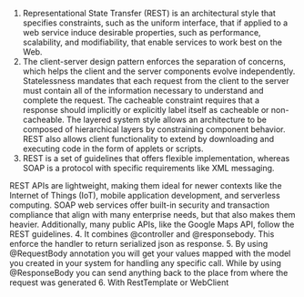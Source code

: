 1. Representational State Transfer (REST) is an architectural style that specifies constraints, such as the uniform interface, that if applied to a web service induce desirable properties, such as performance, scalability, and modifiability, that enable services to work best on the Web.
2. The client-server design pattern enforces the separation of concerns, which helps the client and the server components evolve independently. 
Statelessness mandates that each request from the client to the server must contain all of the information necessary to understand and complete the request.
The cacheable constraint requires that a response should implicitly or explicitly label itself as cacheable or non-cacheable.
The layered system style allows an architecture to be composed of hierarchical layers by constraining component behavior.
REST also allows client functionality to extend by downloading and executing code in the form of applets or scripts.
3. REST is a set of guidelines that offers flexible implementation, whereas SOAP is a protocol with specific requirements like XML messaging.

REST APIs are lightweight, making them ideal for newer contexts like the Internet of Things (IoT), mobile application development, and serverless computing. SOAP web services offer built-in security and transaction compliance that align with many enterprise needs, but that also makes them heavier. Additionally, many public APIs, like the Google Maps API, follow the REST guidelines.
4. It combines @controller and @responsebody. This enforce the handler to return serialized json as response.
5. By using @RequestBody annotation you will get your values mapped with the model you created in your system for handling any specific call. While by using @ResponseBody you can send anything back to the place from where the request was generated
6. With RestTemplate or WebClient 